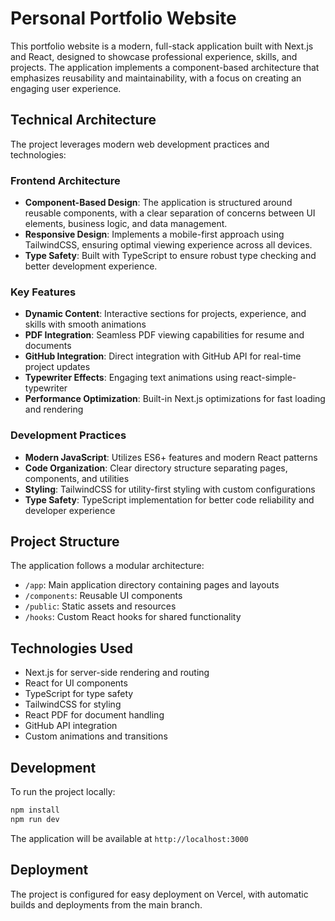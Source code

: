 # Personal Portfolio Website

This portfolio website is a modern, full-stack application built with Next.js and React, designed to showcase professional experience, skills, and projects. The application implements a component-based architecture that emphasizes reusability and maintainability, with a focus on creating an engaging user experience.

## Technical Architecture
The project leverages modern web development practices and technologies:

### Frontend Architecture
- **Component-Based Design**: The application is structured around reusable components, with a clear separation of concerns between UI elements, business logic, and data management.
- **Responsive Design**: Implements a mobile-first approach using TailwindCSS, ensuring optimal viewing experience across all devices.
- **Type Safety**: Built with TypeScript to ensure robust type checking and better development experience.

### Key Features
- **Dynamic Content**: Interactive sections for projects, experience, and skills with smooth animations
- **PDF Integration**: Seamless PDF viewing capabilities for resume and documents
- **GitHub Integration**: Direct integration with GitHub API for real-time project updates
- **Typewriter Effects**: Engaging text animations using react-simple-typewriter
- **Performance Optimization**: Built-in Next.js optimizations for fast loading and rendering

### Development Practices
- **Modern JavaScript**: Utilizes ES6+ features and modern React patterns
- **Code Organization**: Clear directory structure separating pages, components, and utilities
- **Styling**: TailwindCSS for utility-first styling with custom configurations
- **Type Safety**: TypeScript implementation for better code reliability and developer experience

## Project Structure
The application follows a modular architecture:
- `/app`: Main application directory containing pages and layouts
- `/components`: Reusable UI components
- `/public`: Static assets and resources
- `/hooks`: Custom React hooks for shared functionality

## Technologies Used
- Next.js for server-side rendering and routing
- React for UI components
- TypeScript for type safety
- TailwindCSS for styling
- React PDF for document handling
- GitHub API integration
- Custom animations and transitions
## Development
To run the project locally:
```bash
npm install
npm run dev
```
The application will be available at `http://localhost:3000`

## Deployment
The project is configured for easy deployment on Vercel, with automatic builds and deployments from the main branch.
